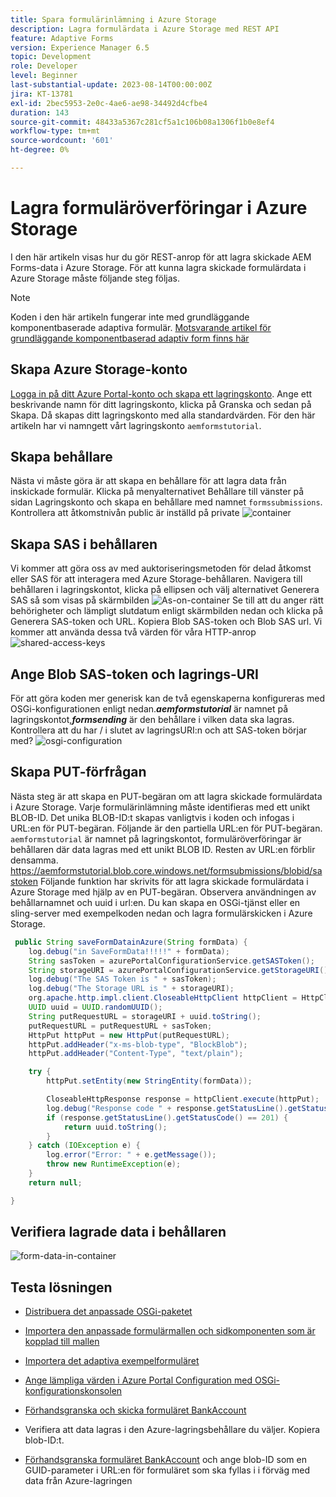 ```yaml
---
title: Spara formulärinlämning i Azure Storage
description: Lagra formulärdata i Azure Storage med REST API
feature: Adaptive Forms
version: Experience Manager 6.5
topic: Development
role: Developer
level: Beginner
last-substantial-update: 2023-08-14T00:00:00Z
jira: KT-13781
exl-id: 2bec5953-2e0c-4ae6-ae98-34492d4cfbe4
duration: 143
source-git-commit: 48433a5367c281cf5a1c106b08a1306f1b0e8ef4
workflow-type: tm+mt
source-wordcount: '601'
ht-degree: 0%

---
```


# Lagra formuläröverföringar i Azure Storage

I den här artikeln visas hur du gör REST-anrop för att lagra skickade AEM Forms-data i Azure Storage.
För att kunna lagra skickade formulärdata i Azure Storage måste följande steg följas.

>[!NOTE]
>Koden i den här artikeln fungerar inte med grundläggande komponentbaserade adaptiva formulär. [Motsvarande artikel för grundläggande komponentbaserad adaptiv form finns här](https://experienceleague.adobe.com/docs/experience-manager-learn/forms/prefill-form-with-data-attachments/introduction.html?lang=en)


## Skapa Azure Storage-konto

[Logga in på ditt Azure Portal-konto och skapa ett lagringskonto](https://learn.microsoft.com/en-us/azure/storage/common/storage-account-create?tabs=azure-portal#create-a-storage-account-1). Ange ett beskrivande namn för ditt lagringskonto, klicka på Granska och sedan på Skapa. Då skapas ditt lagringskonto med alla standardvärden. För den här artikeln har vi namngett vårt lagringskonto `aemformstutorial`.


## Skapa behållare

Nästa vi måste göra är att skapa en behållare för att lagra data från inskickade formulär.
Klicka på menyalternativet Behållare till vänster på sidan Lagringskonto och skapa en behållare med namnet `formssubmissions`. Kontrollera att åtkomstnivån public är inställd på private
![container](./assets/new-container.png)

## Skapa SAS i behållaren

Vi kommer att göra oss av med auktoriseringsmetoden för delad åtkomst eller SAS för att interagera med Azure Storage-behållaren.
Navigera till behållaren i lagringskontot, klicka på ellipsen och välj alternativet Generera SAS så som visas på skärmbilden
![As-on-container](./assets/sas-on-container.png)
Se till att du anger rätt behörigheter och lämpligt slutdatum enligt skärmbilden nedan och klicka på Generera SAS-token och URL. Kopiera Blob SAS-token och Blob SAS url. Vi kommer att använda dessa två värden för våra HTTP-anrop
![shared-access-keys](./assets/shared-access-signature.png)


## Ange Blob SAS-token och lagrings-URI

För att göra koden mer generisk kan de två egenskaperna konfigureras med OSGi-konfigurationen enligt nedan. _&#x200B;**aemformstutorial**&#x200B;_ är namnet på lagringskontot, _&#x200B;**formsending**&#x200B;_ är den behållare i vilken data ska lagras.
Kontrollera att du har / i slutet av lagringsURI:n och att SAS-token börjar med?
![osgi-configuration](./assets/azure-portal-osgi-configuration.png)


## Skapa PUT-förfrågan

Nästa steg är att skapa en PUT-begäran om att lagra skickade formulärdata i Azure Storage. Varje formulärinlämning måste identifieras med ett unikt BLOB-ID. Det unika BLOB-ID:t skapas vanligtvis i koden och infogas i URL:en för PUT-begäran.
Följande är den partiella URL:en för PUT-begäran. `aemformstutorial` är namnet på lagringskontot, formuläröverföringar är behållaren där data lagras med ett unikt BLOB ID. Resten av URL:en förblir densamma.
https://aemformstutorial.blob.core.windows.net/formsubmissions/blobid/sastoken
Följande funktion har skrivits för att lagra skickade formulärdata i Azure Storage med hjälp av en PUT-begäran. Observera användningen av behållarnamnet och uuid i url:en. Du kan skapa en OSGi-tjänst eller en sling-server med exempelkoden nedan och lagra formulärskicken i Azure Storage.

```java
 public String saveFormDatainAzure(String formData) {
    log.debug("in SaveFormData!!!!!" + formData);
    String sasToken = azurePortalConfigurationService.getSASToken();
    String storageURI = azurePortalConfigurationService.getStorageURI();
    log.debug("The SAS Token is " + sasToken);
    log.debug("The Storage URL is " + storageURI);
    org.apache.http.impl.client.CloseableHttpClient httpClient = HttpClientBuilder.create().build();
    UUID uuid = UUID.randomUUID();
    String putRequestURL = storageURI + uuid.toString();
    putRequestURL = putRequestURL + sasToken;
    HttpPut httpPut = new HttpPut(putRequestURL);
    httpPut.addHeader("x-ms-blob-type", "BlockBlob");
    httpPut.addHeader("Content-Type", "text/plain");

    try {
        httpPut.setEntity(new StringEntity(formData));

        CloseableHttpResponse response = httpClient.execute(httpPut);
        log.debug("Response code " + response.getStatusLine().getStatusCode());
        if (response.getStatusLine().getStatusCode() == 201) {
            return uuid.toString();
        }
    } catch (IOException e) {
        log.error("Error: " + e.getMessage());
        throw new RuntimeException(e);
    }
    return null;

}
```

## Verifiera lagrade data i behållaren

![form-data-in-container](./assets/form-data-in-container.png)

## Testa lösningen

* [Distribuera det anpassade OSGi-paketet](./assets/SaveAndFetchFromAzure.core-1.0.0-SNAPSHOT.jar)

* [Importera den anpassade formulärmallen och sidkomponenten som är kopplad till mallen](./assets/store-and-fetch-from-azure.zip)

* [Importera det adaptiva exempelformuläret](./assets/bank-account-sample-form.zip)

* [Ange lämpliga värden i Azure Portal Configuration med OSGi-konfigurationskonsolen](https://experienceleague.adobe.com/docs/experience-manager-learn/forms/some-useful-integrations/store-form-data-in-azure-storage.html?lang=en#provide-the-blob-sas-token-and-storage-uri)

* [Förhandsgranska och skicka formuläret BankAccount](http://localhost:4502/content/dam/formsanddocuments/azureportalstorage/bankaccount/jcr:content?wcmmode=disabled)

* Verifiera att data lagras i den Azure-lagringsbehållare du väljer. Kopiera blob-ID:t.
* [Förhandsgranska formuläret BankAccount](http://localhost:4502/content/dam/formsanddocuments/azureportalstorage/bankaccount/jcr:content?wcmmode=disabled&amp;guid=dba8ac0b-8be6-41f2-9929-54f627a649f6) och ange blob-ID som en GUID-parameter i URL:en för formuläret som ska fyllas i i förväg med data från Azure-lagringen

